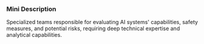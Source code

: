 ### Mini Description

Specialized teams responsible for evaluating AI systems' capabilities, safety measures, and potential risks, requiring deep technical expertise and analytical capabilities.
